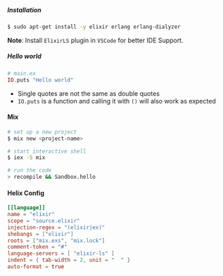 ##### Installation
```bash
$ sudo apt-get install -y elixir erlang erlang-dialyzer
```

**Note**: Install `ElixirLS` plugin in `VSCode` for better IDE Support.


##### Hello world
```elixir
# main.ex
IO.puts "Hello world"
```

- Single quotes are not the same as double quotes
- `IO.puts` is a function and calling it with `()` will also work as expected


#### Mix
```bash
# set up a new project
$ mix new <project-name>

# start interactive shell
$ iex -S mix

# run the code
> recompile && Sandbox.hello
```



#### Helix Config

```toml
[[language]]
name = "elixir"
scope = "source.elixir"
injection-regex = "(elixir|ex)"
shebangs = ["elixir"]
roots = ["mix.exs", "mix.lock"]
comment-token = "#"
language-servers = [ "elixir-ls" ]
indent = { tab-width = 2, unit = "  " }
auto-format = true
```